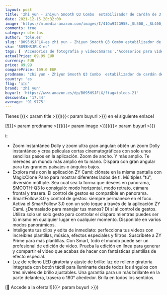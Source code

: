 ```yaml
---
layout: post
title: 'zhi yun - Zhiyun Smooth Q3 Combo  estabilizador de cardán de 3 ejes para smartphone con trípode de agarre con luz de relleno LED  compatible con iPhone y Android'
date: 2021-12-15 20:32:00
image: 'https://m.media-amazon.com/images/I/41Ou9I2G95S._SL500_._SL400_.jpg'
comments: true
category: ofertas
author: 'tole.es'
slug: 'B095HSJFLX-es zhi yun - Zhiyun Smooth Q3 Combo estabilizador de cardán...'
sku: 'B095HSJFLX-es'
tags: [ 'Accesorios de fotografía y videocámaras','Accesorios para vídeo y videocámaras','Electrónica','Fotografía y videocámaras','Soportes y estabilizadores para videocámaras','iphone','zhi yun', ]
actualPrice: 89.99 EUR
currency: EUR
price: 89.99
comparePrice: 109.0 EUR
prodname: 'zhi yun - Zhiyun Smooth Q3 Combo  estabilizador de cardán de 3 ejes para smartphone con trípode de agarre con luz de relleno LED  compatible con iPhone y Android'
country: 'es'
flag: '🇪🇸'
brand: 'zhi yun'
buyurl: 'https://www.amazon.es/dp/B095HSJFLX/?tag=tolees-21'
descuento: '17.44'
average: '91.9775'
---
```


Tienes [{{< param title >}}]({{< param buyurl >}}) en el siguiente enlace!

[![{{< param prodname >}}]({{< param image >}})]({{< param buyurl >}})

ℹ️:

- Zoom instantáneo Dolly y zoom ultra gran angular: obtén un zoom Dolly instantáneo y crea películas cortas cinematográficas con solo unos sencillos pasos en la aplicación. Zoom de ancho. Y más amplio. Te mereces un mundo más amplio en tu mano. Dispara con gran angular para tus grandes paisajes o ángulos bajos.
- Explora más con la aplicación ZY Cami: clónate en la misma pantalla con MagicClone Pano para mostrar diferentes lados de ti. Múltiples "tú", diversión múltiple. Sea cual sea la forma que desees en panorama, SMOOTH-Q3 lo consiguió: modo horizontal, modo retrato, cámara frontal y trasera. El control de gestos es compatible en panorama.
- SmartFollow 3.0 y control de gestos: siempre permanece en el foco. Activa el SmartFollow 3.0 con un solo toque a través de la aplicación ZY Cami. ¿Demasiado para manejar tus manos? Di sí al control de gestos. Utiliza solo un solo gesto para controlar el disparo mientras puedes ser tú mismo en cualquier lugar en cualquier momento. Disponible en varios modos panorámicos.
- Inteligente tus clips y edita de inmediato: perfecciona tus videos con increíbles plantillas, música, efectos especiales y filtros. Suscríbete a ZY Prime para más plantillas. Con Smart, todo el mundo puede ser un profesional de edición de video. Prueba la edición en línea para generar y compartir el video que acabas de hacer con fantásticas plantillas de efecto especial.
- Luz de relleno LED giratoria y ajuste de brillo: luz de relleno giratoria integrada con botón táctil para iluminarte desde todos los ángulos con tres niveles de brillo ajustables. Una garantía para un más brillante en la parte delantera, trasera o 180° alrededor. Brilla en todos los sentidos.

[🛒 Accede a la oferta!!]({{< param buyurl >}})
